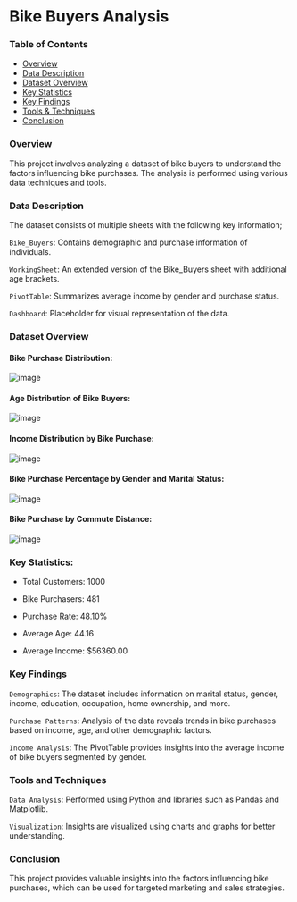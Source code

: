 # Bike Buyers Analysis

### Table of Contents

- [Overview](overview)
- [Data Description](data-description)
- [Dataset Overview](dataset-overview)
- [Key Statistics](key-statistics)
- [Key Findings](key-findings)
- [Tools & Techniques](tools-&-techniques)
- [Conclusion](conclusion)

### Overview

This project involves analyzing a dataset of bike buyers to understand the factors influencing bike purchases. The analysis is performed using various data techniques and tools.

### Data Description

The dataset consists of multiple sheets with the following key information;

`Bike_Buyers`: Contains demographic and purchase information of individuals.

`WorkingSheet`: An extended version of the Bike_Buyers sheet with additional age brackets.

`PivotTable`: Summarizes average income by gender and purchase status.

`Dashboard`: Placeholder for visual representation of the data.

### Dataset Overview

#### Bike Purchase Distribution:

![image](https://github.com/user-attachments/assets/c5283999-d2ee-4def-b984-5f6acf8b3f7a)

#### Age Distribution of Bike Buyers:

![image](https://github.com/user-attachments/assets/97eeca60-8163-4c78-bbb5-e1f0b5b94177)

#### Income Distribution by Bike Purchase:

![image](https://github.com/user-attachments/assets/e8c350ed-a935-42fb-9f98-83e126b3606a)

#### Bike Purchase Percentage by Gender and Marital Status:

![image](https://github.com/user-attachments/assets/1c4d1b0e-9220-46c0-86d3-fa6dfbd225ab)

#### Bike Purchase by Commute Distance:

![image](https://github.com/user-attachments/assets/402c785f-94e4-479c-ab67-e0640aa5b5d7)

### Key Statistics:

- Total Customers: 1000

- Bike Purchasers: 481

- Purchase Rate: 48.10%

- Average Age: 44.16

- Average Income: $56360.00


### Key Findings

`Demographics`: The dataset includes information on marital status, gender, income, education, occupation, home ownership, and more.

`Purchase Patterns`: Analysis of the data reveals trends in bike purchases based on income, age, and other demographic factors.

`Income Analysis`: The PivotTable provides insights into the average income of bike buyers segmented by gender.

### Tools and Techniques

`Data Analysis`: Performed using Python and libraries such as Pandas and Matplotlib.

`Visualization`: Insights are visualized using charts and graphs for better understanding.

### Conclusion

This project provides valuable insights into the factors influencing bike purchases, which can be used for targeted marketing and sales strategies.
